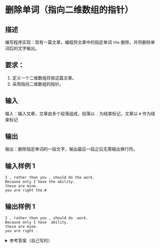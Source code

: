# 删除单词（指向二维数组的指针）

## 描述

编写程序实现：现有一篇文章，编程将文章中的指定单词 `the` 删除，并将删除单词后的文字输出。

## 要求：

1. 定义一个二维数组存放这篇文章。
2. 采用指向二维数组的指针。

## 输入

输入：输入文章，文章由多个段落组成，段落以 `.` 为结束标记，文章以 `#` 作为结束标记

## 输出

输出：删除指定单词的一段文字，输出最后一段之后无需输出换行符。

## 输入样例 1

```
I , rather than you , should do the work.
Because only I have the ability.
these are mine.
you are right the.#
```

## 输出样例 1

```
I , rather than you , should do  work.
Because only I have  ability.
these are mine.
you are right .
```
<details>
<summary>参考答案（自己写的）</summary>

```c
#ifdef __cplusplus
#include <iostream>
#include <cstring>
#include <vector>
#else
#include <stdio.h>
#include <stdlib.h>
#include <stdbool.h>
#include <string.h>
#endif // __cplusplus

#define max(a, b) ((a) > (b) ? (a) : (b))
#define min(a, b) ((a) < (b) ? (a) : (b))
char toLower(char in)
{
    if (in >= 'A' && in <= 'Z')
    {
        return 'a' + (in - 'A');
    }
    return in;
}

int main()
{
    char text[102400];
    char c;
    int index = 0;
    while ((c = getchar()) != '#')
    {
        text[index] = c;
        index++;
    }
    int length = index;
    index = 0;
    while (index < length)
    {
        if (index <= length - 3)
        {

            if (
                (index == 0 ? true : (text[index - 1] == ' ')) && toLower(text[index]) == 't' && toLower(text[index + 1]) == 'h' && toLower(text[index + 2]) == 'e' && ((index == length - 3) ? (true) : (!(text[index + 3] >= 'a' && text[index + 3] <= 'z') && !(text[index + 3] >= 'A' && text[index + 3] <= 'Z'))))
            {
                index += 3;
                continue;
            }
        }
        putchar(text[index]);
        index++;
    }
}
```
</details>